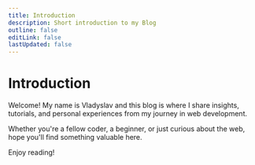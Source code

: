 ```yaml
---
title: Introduction
description: Short introduction to my Blog
outline: false
editLink: false
lastUpdated: false
---
```


# Introduction

Welcome! My name is Vladyslav and this blog is where I share insights, tutorials, and personal experiences from my journey in web development.

Whether you're a fellow coder, a beginner, or just curious about the web, hope you'll find something valuable here.

Enjoy reading!
